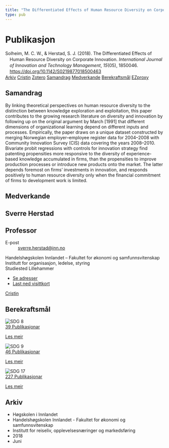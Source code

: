 ```yaml
---
title: "The Differentiated Effects of Human Resource Diversity on Corporate Innovation"
type: pub
---
```

<h1>Publikasjon</h1>
<article id="csl-bib-container-KFGZH5PC" class="csl-bib-container">
  <div class="csl-bib-body" style="line-height: 1.35; padding-left: 1em; text-indent:-1em;">
  <div class="csl-entry">Solheim, M. C. W., &amp; Herstad, S. J. (2018). The Differentiated Effects of Human Resource Diversity on Corporate Innovation. <i>International Journal of Innovation and Technology Management</i>, <i>15</i>(05), 1850046. <a href="https://doi.org/10.1142/S0219877018500463">https://doi.org/10.1142/S0219877018500463</a></div>
</div>
  <div class="csl-bib-buttons">
    <a href="#taxonomy-article-KFGZH5PC" class="csl-bib-button">Arkiv</a>
    <a href="https://app.cristin.no/results/show.jsf?id=1593603" alt="Cristin URL" class="csl-bib-button">Cristin</a>
    <a href="http://zotero.org/groups/5022929/items/KFGZH5PC" alt="Zotero URL" class="csl-bib-button">Zotero</a>
    <a href="#abstract-article-KFGZH5PC" class="csl-bib-button">Samandrag</a>
    <a href="#contributors-article-KFGZH5PC" class="csl-bib-button">Medverkande</a>
    <a href="#sdg-article-KFGZH5PC" class="csl-bib-button">Berekraftsmål</a>
    <a href="http://ezproxy.inn.no/login?url=https://doi.org/10.1142/S0219877018500463" class="csl-bib-button">EZproxy</a>
  </div>
  <div id="csl-bib-meta-container-KFGZH5PC"></div>
</article>
<div id="csl-bib-meta-KFGZH5PC" class="csl-bib-meta">
  <article id="abstract-article-KFGZH5PC" class="abstract-article">
    <h1>Samandrag</h1>
    By linking theoretical perspectives on human resource diversity to the distinction between knowledge exploration and exploitation, this paper contributes to the growing research literature on diversity and innovation by following up on the original argument by March [1991] that different dimensions of organizational learning depend on different inputs and processes. Empirically, the paper draws on a unique dataset constructed by merging Norwegian employer–employee register data for 2004–2008 with Community Innovation Survey (CIS) data covering the years 2008–2010. Bivariate probit regressions with controls for innovation strategy find patenting propensities more responsive to the diversity of experience-based knowledge accumulated in firms, than the propensities to improve production processes or introduce new products onto the market. The latter depends foremost on firms’ investments in innovation, and responds positively to human resource diversity only when the financial commitment of firms to development work is limited.
  </article>
  <article id="contributors-article-KFGZH5PC" class="contributors-article">
    <h1>Medverkande</h1>
    <div class="personas">
<div class="vrtx-hinn-person-card">
<div class="photo">
<i class="lar la-user-circle missing-person"></i>
</div>
<div class="info">
<hgroup><h1>Sverre Herstad</h1>
<h2>Professor</h2>
</hgroup><dl>
<dt>E-post</dt>
<dd>
<a href="mailto:sverre.herstad@inn.no">sverre.herstad@inn.no</a>
</dd>
</dl>
<p>
Handelshøgskolen Innlandet – Fakultet for økonomi og samfunnsvitenskap<br>
Institutt for organisasjon, ledelse, styring<br>
Studiested Lillehammer
</p>
<ul class="vrtx-hinn-links">
<li><a href="https://www.inn.no/finn-en-ansatt/sverre-herstad.html#vrtx-hinn-addresses">Se adresser</a></li>
<li><a href="https://www.inn.no/finn-en-ansatt/sverre-herstad.html?vrtx=vcf">Last ned visittkort</a></li>
</ul>
</div>
</div>
<a href="https://app.cristin.no/persons/show.jsf?id=13858" alt="Cristin URL" class="personas-cristin">Cristin</a>
</div>
  </article>
  <article id="sdg-article-KFGZH5PC" class="sdg-article">
    <h1>Berekraftsmål</h1>
    <div class="sdg-container"><div id="sdg8" class="sdg">
<img src="{{< params subfolder >}}images/sdg/sdg08_no.png" class="image" alt="SDG 8">
<div class="sdg-overlay">
<a href="{{< params subfolder >}}no/archive/?sdg=8#archive" class="sdg-publication-count"><span>39</span> Publikasjonar</a>
<p><a href="https://www.fn.no/om-fn/fns-baerekraftsmaal/anstendig-arbeid-og-oekonomisk-vekst?lang=nno-NO" class="sdg-read-more">Les meir</a></p>
</div>
</div> <div id="sdg9" class="sdg">
<img src="{{< params subfolder >}}images/sdg/sdg09_no.png" class="image" alt="SDG 9">
<div class="sdg-overlay">
<a href="{{< params subfolder >}}no/archive/?sdg=9#archive" class="sdg-publication-count"><span>46</span> Publikasjonar</a>
<p><a href="https://www.fn.no/om-fn/fns-baerekraftsmaal/industri-innovasjon-og-infrastruktur?lang=nno-NO" class="sdg-read-more">Les meir</a></p>
</div>
</div> <div id="sdg17" class="sdg">
<img src="{{< params subfolder >}}images/sdg/sdg17_no.png" class="image" alt="SDG 17">
<div class="sdg-overlay">
<a href="{{< params subfolder >}}no/archive/?sdg=17#archive" class="sdg-publication-count"><span>227</span> Publikasjonar</a>
<p><a href="https://www.fn.no/om-fn/fns-baerekraftsmaal/samarbeid-for-aa-naa-maalene?lang=nno-NO" class="sdg-read-more">Les meir</a></p>
</div>
</div></div>
  </article>
  <article id="taxonomy-article-KFGZH5PC" class="taxonomy-article">
    <h1>Arkiv</h1>
    <ul>
      <li>Høgskolen i Innlandet</li>
      <li>Handelshøgskolen Innlandet - Fakultet for økonomi og samfunnsvitenskap</li>
      <li>Institutt for reiseliv, opplevelsesnæringer og markedsføring</li>
      <li>2018</li>
      <li>Juni</li>
    </ul>
  </article>
</div>

